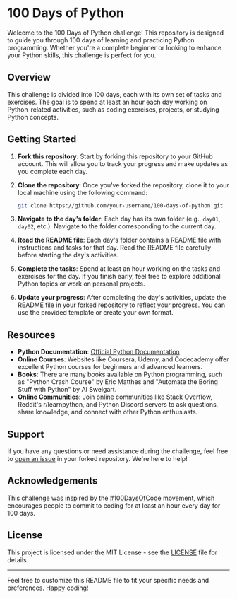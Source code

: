 # 100 Days of Python

Welcome to the 100 Days of Python challenge! This repository is designed to guide you through 100 days of learning and practicing Python programming. Whether you're a complete beginner or looking to enhance your Python skills, this challenge is perfect for you.

## Overview

This challenge is divided into 100 days, each with its own set of tasks and exercises. The goal is to spend at least an hour each day working on Python-related activities, such as coding exercises, projects, or studying Python concepts.

## Getting Started

1. **Fork this repository**: Start by forking this repository to your GitHub account. This will allow you to track your progress and make updates as you complete each day.

2. **Clone the repository**: Once you've forked the repository, clone it to your local machine using the following command:

   ```bash
   git clone https://github.com/your-username/100-days-of-python.git
   ```

3. **Navigate to the day's folder**: Each day has its own folder (e.g., `day01`, `day02`, etc.). Navigate to the folder corresponding to the current day.

4. **Read the README file**: Each day's folder contains a README file with instructions and tasks for that day. Read the README file carefully before starting the day's activities.

5. **Complete the tasks**: Spend at least an hour working on the tasks and exercises for the day. If you finish early, feel free to explore additional Python topics or work on personal projects.

6. **Update your progress**: After completing the day's activities, update the README file in your forked repository to reflect your progress. You can use the provided template or create your own format.

## Resources

- **Python Documentation**: [Official Python Documentation](https://docs.python.org/3/)
- **Online Courses**: Websites like Coursera, Udemy, and Codecademy offer excellent Python courses for beginners and advanced learners.
- **Books**: There are many books available on Python programming, such as "Python Crash Course" by Eric Matthes and "Automate the Boring Stuff with Python" by Al Sweigart.
- **Online Communities**: Join online communities like Stack Overflow, Reddit's r/learnpython, and Python Discord servers to ask questions, share knowledge, and connect with other Python enthusiasts.

## Support

If you have any questions or need assistance during the challenge, feel free to [open an issue](https://github.com/your-username/100-days-of-python/issues) in your forked repository. We're here to help!

## Acknowledgements

This challenge was inspired by the [#100DaysOfCode](https://www.100daysofcode.com/) movement, which encourages people to commit to coding for at least an hour every day for 100 days.

## License

This project is licensed under the MIT License - see the [LICENSE](LICENSE) file for details.

---

Feel free to customize this README file to fit your specific needs and preferences. Happy coding!
